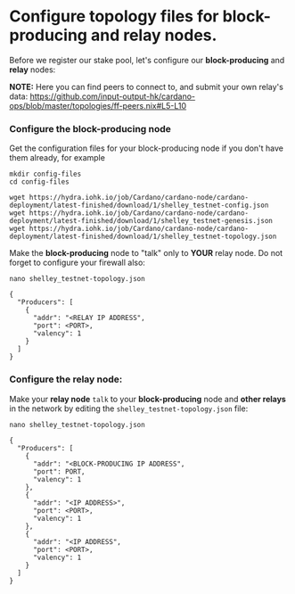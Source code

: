 # Configure topology files for block-producing and relay nodes.

Before we register our stake pool, let's configure our __block-producing__ and __relay__ nodes:

__NOTE:__ Here you can find peers to connect to, and submit your own relay's data:  https://github.com/input-output-hk/cardano-ops/blob/master/topologies/ff-peers.nix#L5-L10

### Configure the block-producing node

Get the configuration files for your block-producing node if you don't have them already, for example

    mkdir config-files
    cd config-files     

    wget https://hydra.iohk.io/job/Cardano/cardano-node/cardano-deployment/latest-finished/download/1/shelley_testnet-config.json
    wget https://hydra.iohk.io/job/Cardano/cardano-node/cardano-deployment/latest-finished/download/1/shelley_testnet-genesis.json
    wget https://hydra.iohk.io/job/Cardano/cardano-node/cardano-deployment/latest-finished/download/1/shelley_testnet-topology.json

Make the __block-producing__ node to "talk" only to __YOUR__ relay node. Do not forget to configure your firewall also:

    nano shelley_testnet-topology.json

  	{
  	  "Producers": [
  	    {
  	      "addr": "<RELAY IP ADDRESS",
  	      "port": <PORT>,
  	      "valency": 1
  	    }
  	  ]
  	}

### Configure the relay node:

Make your __relay node__ `talk` to your __block-producing__ node and __other relays__ in the network by editing the `shelley_testnet-topology.json` file:


    nano shelley_testnet-topology.json

    {
      "Producers": [
        {
          "addr": "<BLOCK-PRODUCING IP ADDRESS",
          "port": PORT,
          "valency": 1
        },
        {
          "addr": "<IP ADDRESS>",
          "port": <PORT>,
          "valency": 1
        },
        {
          "addr": "<IP ADDRESS",
          "port": <PORT>,
          "valency": 1
        }
      ]
    }
